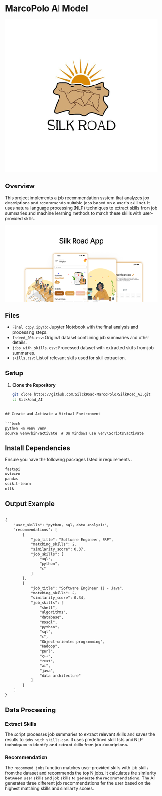 # MarcoPolo AI Model

![Silk Road Logo](./logo.jpg)

## Overview

This project implements a job recommendation system that analyzes job descriptions and recommends suitable jobs based on a user's skill set. It uses natural language processing (NLP) techniques to extract skills from job summaries and machine learning methods to match these skills with user-provided skills.

![Silk Road Logo](./silkroad.jpg)

## Files

- `Final copy.ipynb`: Jupyter Notebook with the final analysis and processing steps.
- `Indeed_10k.csv`: Original dataset containing job summaries and other details.
- `jobs_with_skills.csv`: Processed dataset with extracted skills from job summaries.
- `skills.csv`: List of relevant skills used for skill extraction.

## Setup

1. **Clone the Repository**

   ```bash
   git clone https://github.com/SilckRoad-MarcoPolo/SilkRoad_AI.git
   cd SilkRoad_AI
   ```

````

## Create and Activate a Virtual Environment

```bash
python -m venv venv
source venv/bin/activate  # On Windows use venv\Scripts\activate
````

## Install Dependencies

Ensure you have the following packages listed in requirements .

```
fastapi
uvicorn
pandas
scikit-learn
nltk
```

## Output Example

```

{
    "user_skills": "python, sql, data analysis",
    "recommendations": [
        {
            "job_title": "Software Engineer, ERP",
            "matching_skills": 2,
            "similarity_score": 0.37,
            "job_skills": [
                "sql",
                "python",
                "c"
            ]
        },
        {
            "job_title": "Software Engineer II - Java",
            "matching_skills": 2,
            "similarity_score": 0.34,
            "job_skills": [
                "shell",
                "algorithms",
                "database",
                "nosql",
                "python",
                "sql",
                "c",
                "Object-oriented programming",
                "Hadoop",
                "perl",
                "c++",
                "rest",
                "ai",
                "java",
                "data architecture"
            ]
        }
    ]
}
```

## Data Processing

### Extract Skills

The script processes job summaries to extract relevant skills and saves the results to `jobs_with_skills.csv`. It uses predefined skill lists and NLP techniques to identify and extract skills from job descriptions.

### Recommendation

The `recommend_jobs` function matches user-provided skills with job skills from the dataset and recommends the top N jobs. It calculates the similarity between user skills and job skills to generate the recommendations. The AI generates three different job recommendations for the user based on the highest matching skills and similarity scores.
